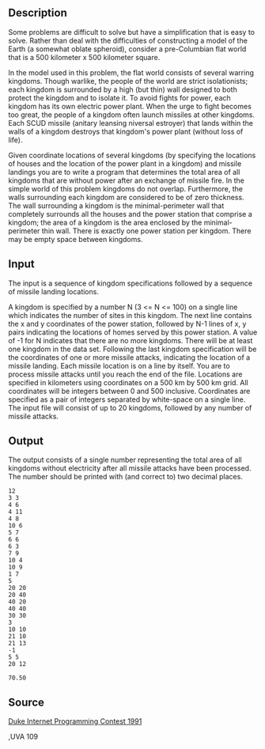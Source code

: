 <h2>Description</h2><p>Some problems are difficult to solve but have a simplification that is easy to solve. Rather than deal with the difficulties of constructing a model of the Earth (a somewhat oblate spheroid), consider a pre-Columbian flat world that is a 500 kilometer x 500 kilometer square. 
</p>In the model used in this problem, the flat world consists of several warring kingdoms. Though warlike, the people of the world are strict isolationists; each kingdom is surrounded by a high (but thin) wall designed to both protect the kingdom and to isolate it. To avoid fights for power, each kingdom has its own electric power plant. 
When the urge to fight becomes too great, the people of a kingdom often launch missiles at other kingdoms. Each SCUD missile (anitary leansing niversal estroyer) that lands within the walls of a kingdom destroys that kingdom's power plant (without loss of life). 

Given coordinate locations of several kingdoms (by specifying the locations of houses and the location of the power plant in a kingdom) and missile landings you are to write a program that determines the total area of all kingdoms that are without power after an exchange of missile fire. 
In the simple world of this problem kingdoms do not overlap. Furthermore, the walls surrounding each kingdom are considered to be of zero thickness. The wall surrounding a kingdom is the minimal-perimeter wall that completely surrounds all the houses and the power station that comprise a kingdom; the area of a kingdom is the area enclosed by the minimal-perimeter thin wall. 
There is exactly one power station per kingdom. 
There may be empty space between kingdoms. 
<h2>Input</h2><p>The input is a sequence of kingdom specifications followed by a sequence of missile landing locations. 
</p>A kingdom is specified by a number N (3 &lt;= N &lt;= 100) on a single line which indicates the number of sites in this kingdom. The next line contains the x and y coordinates of the power station, followed by N-1 lines of x, y pairs indicating the locations of homes served by this power station. A value of -1 for N indicates that there are no more kingdoms. There will be at least one kingdom in the data set. 
Following the last kingdom specification will be the coordinates of one or more missile attacks, indicating the location of a missile landing. Each missile location is on a line by itself. You are to process missile attacks until you reach the end of the file. 
Locations are specified in kilometers using coordinates on a 500 km by 500 km grid. All coordinates will be integers between 0 and 500 inclusive. Coordinates are specified as a pair of integers separated by white-space on a single line. The input file will consist of up to 20 kingdoms, followed by any number of missile attacks.
<h2>Output</h2><p>The output consists of a single number representing the total area of all kingdoms without electricity after all missile attacks have been processed. The number should be printed with (and correct to) two decimal places.</p><pre><code class="language-input1">12
3 3
4 6
4 11
4 8
10 6
5 7
6 6
6 3
7 9
10 4
10 9
1 7
5
20 20
20 40
40 20
40 40
30 30
3
10 10
21 10
21 13
-1
5 5
20 12
</code></pre><pre><code class="language-output1">70.50</code></pre><h2>Source</h2><a href="searchproblem?field=source&amp;key=Duke+Internet+Programming+Contest+1991">Duke Internet Programming Contest 1991</a><p>,UVA 109</p>